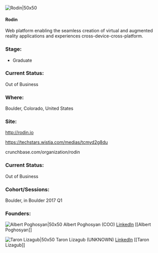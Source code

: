 

![Rodin|50x50](https://apimg.techstars.com/connect/images/image_files/586cccfdbbe36f20cb000071/original/1024.png)

#### Rodin
Web platform enabling the seamless creation of virtual and augmented reality applications and experiences cross-device-cross-platform.

### Stage: 
 - Graduate 

### Current Status: 
Out of Business

### Where:
Boulder, Colorado, United States

### Site:
http://rodin.io

https://techstars.wistia.com/medias/tcmyd2g8du

crunchbase.com/organization/rodin

### Current Status: 
Out of Business

### Cohort/Sessions: 
Boulder, in Boulder 2017 Q1

### Founders: 

![Albert Poghosyan|50x50](https://apimg.techstars.com/connect/images/image_files/630a23b49f372d0008851142/original/DSC_4863.jpg) Albert Poghosyan (COO) [LinkedIn](https://linkedin.com/in/albertpoghosyan) [[Albert Poghosyan]]

![Taron Lizagub|50x50](http://s3.amazonaws.com/ts-accel-connect-uploads/images/image_files/58990a0ec9aec7448a000003/original/1.jpg) Taron Lizagub (UNKNOWN) [LinkedIn](https://linkedin.com/in/lizagub) [[Taron Lizagub]]


